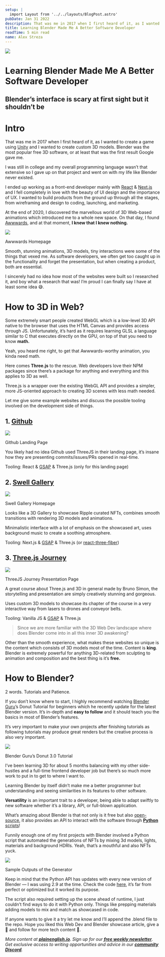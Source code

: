 ```yaml
---
setup: |
  import Layout from '../../layouts/BlogPost.astro'
pubDate: Jan 31 2022
description: That was me in 2017 when I first heard of it, as I wanted to create a game using Unity and I wanted to create custom 3D models. Blender was the most popular free 3D software, or at least that was the…
title: Learning Blender Made Me A Better Software Developer
readTime: 5 min read
name: Alex Streza
---
```


![](https://miro.medium.com/max/1400/1*KTM29ODeFrmr050nQe5SjA.png)

# Learning Blender Made Me A Better Software Developer

## Blender’s interface is scary at first sight but it shouldn’t be

# Intro

That was me in 2017 when I first heard of it, as I wanted to create a game using [Unity](https://unity.com/) and I wanted to create custom 3D models. Blender was the most popular free 3D software, or at least that was the first result Google gave me.

I was still in college and my overall programming language wasn’t that extensive so I gave up on that project and went on with my life like Blender never existed.

I ended up working as a front-end developer mainly with [React](https://reactjs.org/) & [Next.js](https://nextjs.org/) and I fell completely in love with the beauty of UI design and the importance of UX. I wanted to build products from the ground up through all the stages, from wireframing and design to coding, launching, and marketing.

At the end of 2020, I discovered the marvellous world of 3D Web-based animations which introduced me to a whole new space. On that day, I found [Awwwards](https://www.awwwards.com/), and at that moment, **I knew that I knew nothing.**

![](https://miro.medium.com/max/1400/1*Vr74XND0WAK9eD_uJFO7ug.png)

Awwwards Homepage

Smooth, stunning animations, 3D models, tiny interactions were some of the things that vexed me. As software developers, we often get too caught up in the functionality and forget the presentation, but when creating a product, both are essential.

I sincerely had no idea how most of the websites were built so I researched it, and boy what a research that was! I’m proud I can finally say I have at least some idea 😅.

# How to 3D in Web?

Some extremely smart people created WebGL which is a low-level 3D API native to the browser that uses the HTML Canvas and provides access through JS. Unfortunately, it’s hard as it requires learning GLSL a language similar to C that executes directly on the GPU, on top of that you need to know **math.**

Yeah, you heard me right, to get that Awwwards-worthy animation, you kinda need math.

Here comes **Three.js** to the rescue. Web developers love their NPM packages since there’s a package for anything and everything and this applies to 3D as well.

Three.js is a wrapper over the existing WebGL API and provides a simpler, more JS-oriented approach to creating 3D scenes with less math needed.

Let me give some example websites and discuss the possible tooling involved on the development side of things.

## 1\. [Github](https://github.com/)

![](https://miro.medium.com/max/1400/1*O6MXfVZ5Xw6BYmGCtylGnA.png)

Github Landing Page

You likely had no idea Github used ThreeJS in their landing page, it’s insane how they are presenting commits/issues/PRs opened in real-time.

Tooling: React & [GSAP](https://greensock.com/gsap/) & Three.js (only for this landing page)

## **2\.** [**Swell Gallery**](https://gallery.swell.ripple.com/)

![](https://miro.medium.com/max/1400/1*C8qQtkLOwGGWaUiKBZGasA.png)

Swell Gallery Homepage

Looks like a 3D Gallery to showcase Ripple curated NFTs, combines smooth transitions with rendering 3D models and animations.

Minimalistic interface with a lot of emphasis on the showcased art, uses background music to create a soothing atmosphere.

Tooling: Next.js & [GSAP](https://greensock.com/gsap/) & Three.js (or [react-three-fiber](https://github.com/pmndrs/react-three-fiber))

## 3\. [Three.js Journey](https://threejs-journey.com/)

![](https://miro.medium.com/max/1400/1*BpJBITO4vLk6J3-SX5VoTw.png)

ThreeJS Journey Presentation Page

A great course about Three.js and 3D in general made by Bruno Simon, the storytelling and presentation are simply creatively stunning and gorgeous.

Uses custom 3D models to showcase its chapter of the course in a very interactive way from lasers to drones and conveyor belts.

Tooling: Vanilla JS & [GSAP](https://greensock.com/gsap/) & Three.js

> Since we are more familiar with the 3D Web Dev landscape where does Blender come into in all this inner 3D awakening?

Other than the smooth experience, what makes these websites so unique is the content which consists of 3D models most of the time. Content is **king**. Blender is extremely powerful for anything 3D-related from sculpting to animation and composition and the best thing is it’s **free.**

# How to Blender?

2 words. Tutorials and Patience.

If you don’t know where to start, I highly recommend watching [Blender Guru](https://www.youtube.com/c/BlenderGuruOfficial)’s Donut Tutorial for beginners which he recently update for the latest Blender version. It’s in-depth and **easy to follow** and it should teach you the basics in most of Blender’s features.

It’s very important to make your own projects after finishing tutorials as following tutorials may produce great renders but the creative process is also very important.

![](https://miro.medium.com/max/1400/1*wKcggeN0zQGfB6MXk4FEeQ.png)

Blender Guru’s Donut 3.0 Tutorial

I’ve been learning 3D for about 5 months balancing with my other side-hustles and a full-time frontend developer job but there’s so much more work to put in to get to where I want to.

Learning Blender by itself didn’t make me a better programmer but understanding and seeing similarities in its features to other software.

**Versatility** is an important trait to a developer, being able to adapt swiftly to new software whether it’s a library, API, or full-blown application.

What’s amazing about Blender is that not only is it free but also [open-source](https://github.com/blender/blender), it also provides an API to interact with the software through [**Python** scripts](https://docs.blender.org/api/current/index.html)!

Funnily enough one of my first projects with Blender involved a Python script that automated the generations of NFTs by mixing 3d models, lights, materials and background HDRIs. Yeah, that’s a mouthful and also NFTs yuck.

![](https://miro.medium.com/max/1144/1*bWIzLDU4EJ6T9F6mH1JEqw.png)

Sample Outputs of the Generator

Keep in mind that the Python API has updates with every new version of Blender — I was using 2.9 at the time. Check the code [here](https://github.com/alex-streza/generative_art/blob/master/nfts/memphrane/generate.py), it’s far from perfect or optimized but it worked its purpose.

The script also required setting up the scene ahead of runtime, I just couldn’t find ways to do it with Python only. Things like prepping materials adding models to mix and match as showcased in code.

If anyone wants to give it a try let me know and I’ll append the .blend file to the repo. Hope you liked this Web Dev and Blender showcase article, give a 👏 and follow for more tech content 💜.

_More content at_ [**_plainenglish.io_**](http://plainenglish.io/)_. Sign up for our_ [**_free weekly newsletter_**](http://newsletter.plainenglish.io/)_. Get exclusive access to writing opportunities and advice in our_ [**_community Discord_**](https://discord.gg/GtDtUAvyhW)_._
